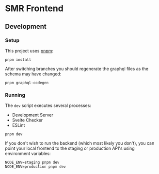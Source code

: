 # SMR Frontend

## Development

### Setup

This project uses [pnpm](https://pnpm.js.org/):

```shell
pnpm install
```

After switching branches you should regenerate the graphql files as the schema may have changed:

```shell
pnpm graphql-codegen
```

### Running

The `dev` script executes several processes:

* Development Server
* Svelte Checker
* ESLint

```shell
pnpm dev
```

If you don't wish to run the backend (which most likely you don't),
you can point your local frontend to the staging or production API's using environment variables:

```shell
NODE_ENV=staging pnpm dev
NODE_ENV=production pnpm dev
```
